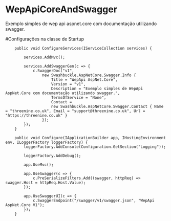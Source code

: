 # WepApiCoreAndSwagger
Exemplo simples de wep api aspnet.core com documentação utilizando swagger.

#Configurações na classe de Startup


        public void ConfigureServices(IServiceCollection services) {          
            
            services.AddMvc();
            
            services.AddSwaggerGen(c => {
                c.SwaggerDoc("v1",
                    new Swashbuckle.AspNetCore.Swagger.Info {
                        Title = "WepApi AspNet.Core",
                        Version = "v1",
                        Description = "Exemplo simples de WepApi AspNet.Core com documentação utilizando swagger.",
                        TermsOfService = "None",
                        Contact =
                        new Swashbuckle.AspNetCore.Swagger.Contact { Name = "threenine.co.uk", Email = "support@threenine.co.uk", Url = "https://threenine.co.uk" }
                    });
            });
        }
        
        public void Configure(IApplicationBuilder app, IHostingEnvironment env, ILoggerFactory loggerFactory) {
            loggerFactory.AddConsole(Configuration.GetSection("Logging"));

            loggerFactory.AddDebug();

            app.UseMvc();
            
            app.UseSwagger(c => {
                c.PreSerializeFilters.Add((swagger, httpReq) => swagger.Host = httpReq.Host.Value);
            });

            app.UseSwaggerUI(c => {
                c.SwaggerEndpoint("/swagger/v1/swagger.json", "WepApi AspNet.Core V1");
            });
        }

